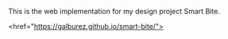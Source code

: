 This is the web implementation for my design project Smart Bite.

<href="https://galburez.github.io/smart-bite/">
